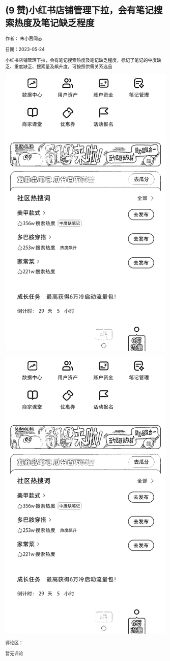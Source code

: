 
# (9 赞)小红书店铺管理下拉，会有笔记搜索热度及笔记缺乏程度

作者：  朱小茜同志

日期：2023-05-24

小红书店铺管理下拉，会有笔记搜索热度及笔记缺乏程度，标记了笔记的中度缺乏、重度缺乏、搜索量及飙升度，可按照供需关系选品

![](img/xhs-baokuan_2151.png)

 

 

![](img/xhs-baokuan_2156.png)

评论区：

暂无评论

 

 
